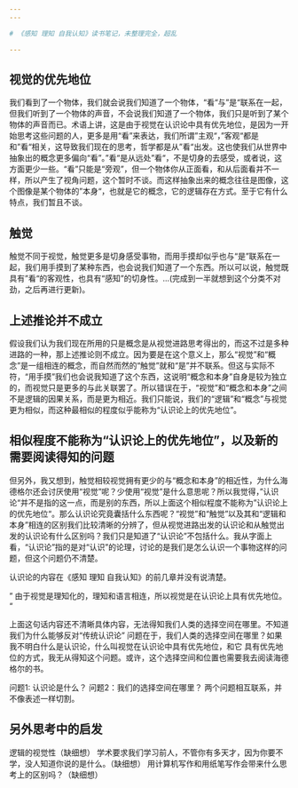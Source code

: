 ```yaml
---
---

# 《感知 理知 自我认知》读书笔记，未整理完全，超乱

---
```


## 视觉的优先地位
我们看到了一个物体，我们就会说我们知道了一个物体，“看“与”是“联系在一起，但我们听到了一个物体的声音，不会说我们知道了一个物体，我们只是听到了某个物体的声音而已。术语上讲，这是由于视觉在认识论中具有优先地位，是因为一开始思考这些问题的人，更多是用“看”来表达，我们所谓”主观“，”客观“都是和”看“相关，这导致我们现在的思考，哲学都是从”看“出发。这也使我们从世界中抽象出的概念更多偏向“看”。”看“是从远处”看“，不是切身的去感受，或者说，这方面更少一些。“看”只能是“旁观”，但一个物体你从正面看，和从后面看并不一样，所以产生了视角问题，这个暂时不谈。而这样抽象出来的概念往往是图像，这个图像是某个物体的”本身“，也就是它的概念，它的逻辑存在方式。至于它有什么特点，我们暂且不谈。

## 触觉
触觉不同于视觉，触觉更多是切身感受事物，而用手摸却似乎也与“是”联系在一起，我们用手摸到了某种东西，也会说我们知道了一个东西。所以可以说，触觉既具有”看“的客观性，也具有“感知”的切身性。...(完成到一半就想到这个分类不对劲，之后再进行更新)。

## 上述推论并不成立
假设我们认为我们现在所用的只是概念是从视觉进路思考得出的，而这不过是多种进路的一种，那上述推论则不成立。因为要是在这个意义上，那么“视觉”和“概念”是一组相连的概念，而自然而然的“触觉”就和“是”并不联系。但这与实际不符，“用手摸”我们也会说我知道了这个东西，这说明“概念和本身”自身是较为独立的，而视觉只是更多的与此关联罢了。所以错误在于，“视觉”和“概念和本身”之间不是逻辑的因果关系，而是更为相近。我们只能说，我们的“逻辑”和“概念”与视觉更为相似，而这种最相似的程度似乎能称为“认识论上的优先地位”。

## 相似程度不能称为“认识论上的优先地位”，以及新的需要阅读得知的问题
但另外，我又想到，触觉相较视觉拥有更少的与“概念和本身”的相近性，为什么海德格尔还会讨厌使用“视觉”呢？少使用“视觉”是什么意思呢？所以我觉得，”认识论“并不是指的这一点，而是别的东西，所以上面这个相似程度不能称为”认识论上的优先地位“。那么认识论究竟囊括什么东西呢？“视觉”和“触觉”以及其和“逻辑和本身”相连的区别我们比较清晰的分辨了，但从视觉进路出发的认识论和从触觉出发的认识论有什么区别吗？我们只是知道了“认识论”不包括什么。我从字面上看，“认识论”指的是对“认识”的论理，讨论的是我们是怎么认识一个事物这样的问题，但这个问题仍不清楚。

认识论的内容在《感知 理知 自我认知》的前几章并没有说清楚。

”
由于视觉是理知化的，理知和语言相连，所以视觉是在认识论上具有优先地位。
“

上面这句话内容还不清晰具体内容，无法得知我们人类的选择空间在哪里。不知道我们为什么能够反对“传统认识论”
问题在于，我们人类的选择空间在哪里？如果我不明白什么是认识论，什么叫视觉在认识论中具有优先地位，和它
具有优先地位的方式，我无从得知这个问题。或许，这个选择空间和位置也需要我去阅读海德格尔的书。

问题1: 认识论是什么？
问题2：我们的选择空间在哪里？
两个问题相互联系，并不像表述一样切割。

## 另外思考中的启发
逻辑的视觉性（缺细想）
学术要求我们学习前人，不管你有多天才，因为你要不学，没人知道你说的是什么。（缺细想）
用计算机写作和用纸笔写作会带来什么思考上的区别吗？（缺细想）
